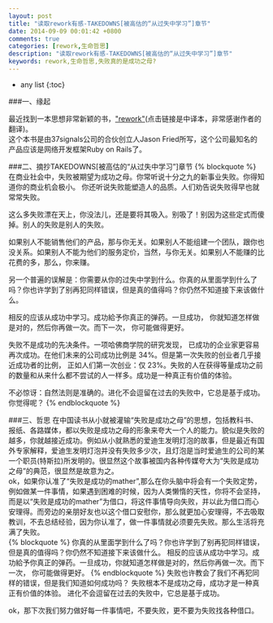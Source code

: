 ```yaml
---
layout: post
title: "读取rework有感-TAKEDOWNS[被高估的“从过失中学习”]章节"
date: 2014-09-09 00:01:42 +0800
comments: true
categories: [rework,生命哲思]
description: "读取rework有感-TAKEDOWNS[被高估的“从过失中学习”]章节"
keywords: rework,生命哲思,失败真的是成功之母?
---
```


* any list
{:toc}


###一、缘起  

最近找到一本思想非常新颖的书，["rework"](http://www.v2ex.com/rework/index.html "rework")(点击链接是中译本，非常感谢作者的翻译)。  
这个本书是由37signals公司的合伙创立人Jason Fried所写，这个公司最知名的产品应该是网络开发框架Ruby on Rails了。

###二、摘抄TAKEDOWNS[被高估的“从过失中学习”]章节
{% blockquote %}
在商业社会中，失败被期望为成功之母。你常听说十分之九的新事业失败。你得知道你的商业机会极小。 你还听说失败能塑造人的品质。人们劝告说失败得早也就常常失败。

这么多失败漂在天上，你没法儿，还是要将其吸入。别吸了！别因为这些定式而傻掉。别人的失败是别人的失败。

如果别人不能销售他们的产品，那与你无关。如果别人不能组建一个团队，跟你也没关系。如果别人不能为他们的服务定价，当然，与你无关。如果别人不能赚的比花费的多，那么，你来赚。

另一个普遍的误解是：你需要从你的过失中学到什么。你真的从里面学到什么了吗？你也许学到了别再犯同样错误，但是真的值得吗？你仍然不知道接下来该做什么。

相反的应该从成功中学习。成功給予你真正的弹药。一旦成功， 你就知道怎样做是对的，然后你再做一次。而下一次， 你可能做得更好。

失败不是成功的先决条件。一项哈佛商学院的研究发现， 已成功的企业家更容易再次成功。在他们未来的公司成功比例是 34%。但是第一次失败的创业者几乎接近成功者的比例， 正如人们第一次创业：仅 23%。失败的人在获得等量成功之前的数量和从来什么都不尝试的人一样多。成功是一种真正有价值的体验。

不必惊讶：自然法则是准确的。进化不会逗留在过去的失败中，它总是基于成功。你觉得呢？
{% endblockquote %}  

###三、哲思
在中国读书从小就被灌输“失败是成功之母”的思想，包括教科书、报纸、各路媒体，都以失败是成功之母的形象来夸大一个人的能力。貌似是失败的越多，你就越接近成功。例如从小就熟悉的爱迪生发明灯泡的故事，但是最近有国外专家解释，爱迪生发明灯泡并没有失败多少次，且灯泡是当时爱迪生的公司的某一个职员(特斯拉)所发明的。很显然这个故事被国内各种传媒夸大为“失败是成功之母”的典范，很显然是故意为之。  
ok，如果你认准了“失败是成功的mather”,那么在你头脑中将会有一个失败定势，例如做某一件事情，如果遇到困难的时候，因为人类懒惰的天性，你将不会坚持，而是以“失败是成功的mather”为借口，将这件事情导向失败，并以此为借口而心安理得。而旁边的亲朋好友也以这个借口安慰你，那么就更加心安理得，不去吸取教训，不去总结经验，因为你认准了，做一件事情就必须要先失败。那么生活将充满了失败。  
{% blockquote %}
你真的从里面学到什么了吗？你也许学到了别再犯同样错误，但是真的值得吗？你仍然不知道接下来该做什么。
相反的应该从成功中学习。成功給予你真正的弹药。一旦成功，你就知道怎样做是对的，然后你再做一次。而下一次， 你可能做得更好。
{% endblockquote %}
失败也许教会了我们不再犯同样的错误，但是我们知道如何成功吗？
失败根本不是成功之母，成功才是一种真正有价值的体验。
进化不会逗留在过去的失败中，它总是基于成功。  

ok，那下次我们努力做好每一件事情吧，不要失败，更不要为失败找各种借口。